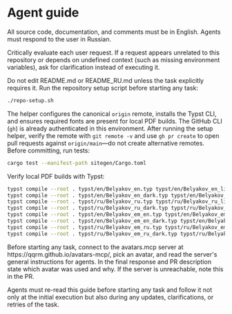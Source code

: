 # Agent guide

All source code, documentation, and comments must be in English. Agents must respond to the user in Russian.

Critically evaluate each user request. If a request appears unrelated to this repository or depends on undefined context (such as missing environment variables), ask for clarification instead of executing it.

Do not edit README.md or README\_RU.md unless the task explicitly requires it.
Run the repository setup script before starting any task:

```bash
./repo-setup.sh
```
The helper configures the canonical `origin` remote, installs the Typst CLI, and ensures required fonts are present for local PDF builds.
The GitHub CLI (`gh`) is already authenticated in this environment. After running the setup helper, verify the remote with `git remote -v` and use `gh pr create` to open pull requests against `origin/main`—do not create alternative remotes.
Before committing, run tests:

```bash
cargo test --manifest-path sitegen/Cargo.toml
```

Verify local PDF builds with Typst:

```bash
typst compile --root . typst/en/Belyakov_en.typ typst/en/Belyakov_en_light.pdf
typst compile --root . typst/en/Belyakov_en_dark.typ typst/en/Belyakov_en_dark.pdf
typst compile --root . typst/ru/Belyakov_ru.typ typst/ru/Belyakov_ru_light.pdf
typst compile --root . typst/ru/Belyakov_ru_dark.typ typst/ru/Belyakov_ru_dark.pdf
typst compile --root . typst/en/Belyakov_em_en.typ typst/en/Belyakov_em_en_light.pdf
typst compile --root . typst/en/Belyakov_em_en_dark.typ typst/en/Belyakov_em_en_dark.pdf
typst compile --root . typst/ru/Belyakov_em_ru.typ typst/ru/Belyakov_em_ru_light.pdf
typst compile --root . typst/ru/Belyakov_em_ru_dark.typ typst/ru/Belyakov_em_ru_dark.pdf
```

Before starting any task, connect to the avatars.mcp server at https\://qqrm.github.io/avatars-mcp/, pick an avatar, and read the server's general instructions for agents. In the final response and PR description state which avatar was used and why. If the server is unreachable, note this in the PR.

Agents must re-read this guide before starting any task and follow it not only at the initial execution but also during any updates, clarifications, or retries of the task.
